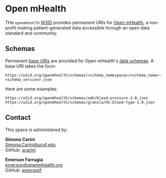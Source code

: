 # Open mHealth
THe `openmhealth` [W3ID](https://w3id.org) provides permanent URIs for [Open mHealth](https://www.openmhealth.org), a non-profit making patient-generated data accessible through an open data standard and community.

## Schemas 
Permanent [base URIs](https://json-schema.org/understanding-json-schema/structuring.html#base-uri) are provided for Open mHealth's [data schemas](https://www.openmhealth.org/documentation/#/schema-docs/overview). A base URI takes the form:
```text
https://w3id.org/openmhealth/schemas/<schema_namespace>/<schema_name>-<schema_version>.json
```

Here are some examples:

```
https://w3id.org/openmhealth/schemas/omh/blood-pressure-3.0.json
https://w3id.org/openmhealth/schemas/granola/hk-blood-type-1.0.json
```
## Contact
This space is administered by:

**Simona Carini**  
<Simona.Carini@ucsf.edu>  
GitHub: [scarini](https://github.com/scarini)

**Emerson Farrugia**  
<emerson@openmhealth.org>  
GitHub: [emersonf](https://github.com/emersonf)

